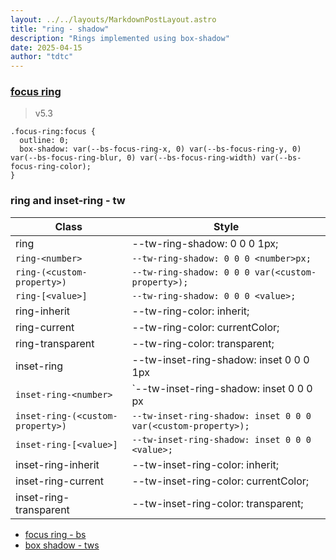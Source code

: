 ```yaml
---
layout: ../../layouts/MarkdownPostLayout.astro
title: "ring - shadow"
description: "Rings implemented using box-shadow"
date: 2025-04-15
author: "tdtc"
---
```



### [focus ring](https://getbootstrap.com/docs/5.3/utilities/shadows)
> v5.3
```
.focus-ring:focus {
  outline: 0;
  box-shadow: var(--bs-focus-ring-x, 0) var(--bs-focus-ring-y, 0) var(--bs-focus-ring-blur, 0) var(--bs-focus-ring-width) var(--bs-focus-ring-color);
}
```

### ring and inset-ring - tw
|Class|Style|
|-|-|
|ring|--tw-ring-shadow: 0 0 0 1px;
|`ring-<number>`|`--tw-ring-shadow: 0 0 0 <number>px;`|
|`ring-(<custom-property>)`|`--tw-ring-shadow: 0 0 0 var(<custom-property>);`|
|`ring-[<value>]`|`--tw-ring-shadow: 0 0 0 <value>;`|
|ring-inherit|--tw-ring-color: inherit;|
|ring-current|--tw-ring-color: currentColor;|
|ring-transparent|--tw-ring-color: transparent;|
|inset-ring|--tw-inset-ring-shadow: inset 0 0 0 1px|
|`inset-ring-<number>`|`--tw-inset-ring-shadow: inset 0 0 0 <number>px|
|`inset-ring-(<custom-property>)`|`--tw-inset-ring-shadow: inset 0 0 0 var(<custom-property>);`|
|`inset-ring-[<value>]`|`--tw-inset-ring-shadow: inset 0 0 0 <value>;`
|inset-ring-inherit|--tw-inset-ring-color: inherit;|
|inset-ring-current|--tw-inset-ring-color: currentColor;|
|inset-ring-transparent|--tw-inset-ring-color: transparent;|


- [focus ring - bs](https://getbootstrap.com/docs/5.3/helpers/focus-ring)
- [box shadow - tws](https://tdtc-hrb.github.io/css-tws/posts/tailwind-box-shadow)
